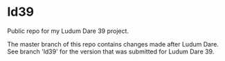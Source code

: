 # ld39
Public repo for my Ludum Dare 39 project.

The master branch of this repo contains changes made after Ludum Dare. See branch 'ld39' for the version that was submitted for Ludum Dare 39.
